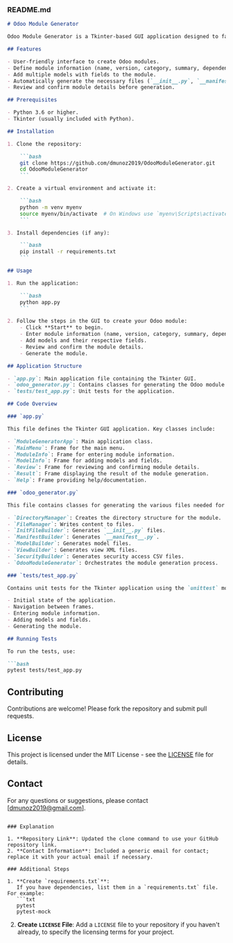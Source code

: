 ### README.md

```markdown
# Odoo Module Generator

Odoo Module Generator is a Tkinter-based GUI application designed to facilitate the creation of Odoo modules. This application allows users to define module information, add models and fields, and generate the necessary files and structure for an Odoo module.

## Features

- User-friendly interface to create Odoo modules.
- Define module information (name, version, category, summary, dependencies).
- Add multiple models with fields to the module.
- Automatically generate the necessary files (`__init__.py`, `__manifest__.py`, model files, views, and security files).
- Review and confirm module details before generation.

## Prerequisites

- Python 3.6 or higher.
- Tkinter (usually included with Python).

## Installation

1. Clone the repository:

    ```bash
    git clone https://github.com/dmunoz2019/OdooModuleGenerator.git
    cd OdooModuleGenerator
    ```

2. Create a virtual environment and activate it:

    ```bash
    python -m venv myenv
    source myenv/bin/activate  # On Windows use `myenv\Scripts\activate`
    ```

3. Install dependencies (if any):

    ```bash
    pip install -r requirements.txt
    ```

## Usage

1. Run the application:

    ```bash
    python app.py
    ```

2. Follow the steps in the GUI to create your Odoo module:
    - Click **Start** to begin.
    - Enter module information (name, version, category, summary, dependencies).
    - Add models and their respective fields.
    - Review and confirm the module details.
    - Generate the module.

## Application Structure

- `app.py`: Main application file containing the Tkinter GUI.
- `odoo_generator.py`: Contains classes for generating the Odoo module files and structure.
- `tests/test_app.py`: Unit tests for the application.

## Code Overview

### `app.py`

This file defines the Tkinter GUI application. Key classes include:

- `ModuleGeneratorApp`: Main application class.
- `MainMenu`: Frame for the main menu.
- `ModuleInfo`: Frame for entering module information.
- `ModelInfo`: Frame for adding models and fields.
- `Review`: Frame for reviewing and confirming module details.
- `Result`: Frame displaying the result of the module generation.
- `Help`: Frame providing help/documentation.

### `odoo_generator.py`

This file contains classes for generating the various files needed for an Odoo module:

- `DirectoryManager`: Creates the directory structure for the module.
- `FileManager`: Writes content to files.
- `InitFileBuilder`: Generates `__init__.py` files.
- `ManifestBuilder`: Generates `__manifest__.py`.
- `ModelBuilder`: Generates model files.
- `ViewBuilder`: Generates view XML files.
- `SecurityBuilder`: Generates security access CSV files.
- `OdooModuleGenerator`: Orchestrates the module generation process.

### `tests/test_app.py`

Contains unit tests for the Tkinter application using the `unittest` module. Tests include:

- Initial state of the application.
- Navigation between frames.
- Entering module information.
- Adding models and fields.
- Generating the module.

## Running Tests

To run the tests, use:

```bash
pytest tests/test_app.py
```

## Contributing

Contributions are welcome! Please fork the repository and submit pull requests.

## License

This project is licensed under the MIT License - see the [LICENSE](LICENSE) file for details.

## Contact

For any questions or suggestions, please contact [dmunoz2019@gmail.com].
```

### Explanation

1. **Repository Link**: Updated the clone command to use your GitHub repository link.
2. **Contact Information**: Included a generic email for contact; replace it with your actual email if necessary.

### Additional Steps

1. **Create `requirements.txt`**:
   If you have dependencies, list them in a `requirements.txt` file. For example:
   ```txt
   pytest
   pytest-mock
   ```

2. **Create `LICENSE` File**:
   Add a `LICENSE` file to your repository if you haven't already, to specify the licensing terms for your project.
